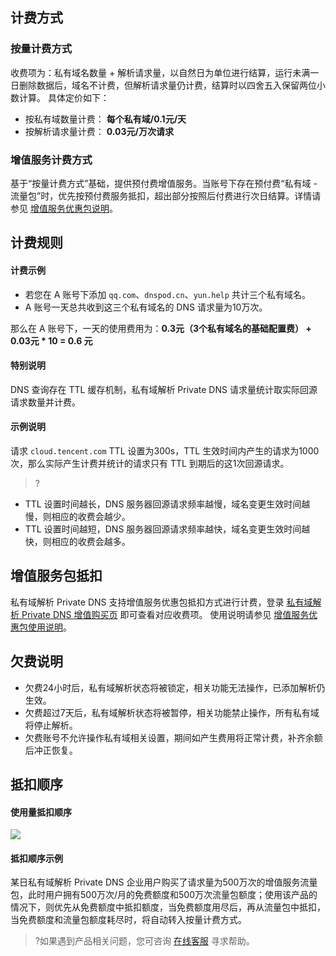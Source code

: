## 计费方式
### 按量计费方式
收费项为：私有域名数量 + 解析请求量，以自然日为单位进行结算，运行未满一日删除数据后，域名不计费，但解析请求量仍计费，结算时以四舍五入保留两位小数计算。
具体定价如下：
- 按私有域数量计费： **每个私有域/0.1元/天**
- 按解析请求量计费： **0.03元/万次请求**

### 增值服务计费方式
基于“按量计费方式”基础，提供预付费增值服务。当账号下存在预付费“私有域 - 流量包”时，优先按预付费服务抵扣，超出部分按照后付费进行次日结算。详情请参见 [增值服务优惠包说明](https://cloud.tencent.com/document/product/1338/63731)。


## 计费规则

#### 计费示例
- 若您在 A 账号下添加 `qq.com`、`dnspod.cn`、`yun.help` 共计三个私有域名。
- A 账号一天总共收到这三个私有域名的 DNS 请求量为10万次。


那么在 A 账号下，一天的使用费用为：**0.3元（3个私有域名的基础配置费） + 0.03元 * 10 = 0.6 元**

#### 特别说明
DNS 查询存在 TTL 缓存机制，私有域解析 Private DNS 请求量统计取实际回源请求数量并计费。

#### 示例说明
请求 `cloud.tencent.com` TTL 设置为300s，TTL 生效时间内产生的请求为1000次，那么实际产生计费并统计的请求只有 TTL 到期后的这1次回源请求。
>?
- TTL 设置时间越长，DNS 服务器回源请求频率越慢，域名变更生效时间越慢，则相应的收费会越少。
- TTL 设置时间越短，DNS 服务器回源请求频率越快，域名变更生效时间越快，则相应的收费会越多。


## 增值服务包抵扣
私有域解析 Private DNS 支持增值服务优惠包抵扣方式进行计费，登录 [私有域解析 Private DNS 增值购买页](https://buy.cloud.tencent.com/privatedns) 即可查看对应收费项。
使用说明请参见 [增值服务优惠包使用说明](https://cloud.tencent.com/document/product/1338/63731)。


## 欠费说明
- 欠费24小时后，私有域解析状态将被锁定，相关功能无法操作，已添加解析仍生效。
- 欠费超过7天后，私有域解析状态将被暂停，相关功能禁止操作，所有私有域将停止解析。
- 欠费账号不允许操作私有域相关设置，期间如产生费用将正常计费，补齐余额后冲正恢复。



## 抵扣顺序
#### 使用量抵扣顺序
![](https://qcloudimg.tencent-cloud.cn/raw/3e1d600a000c0396c266593f658bb0e1.png)

#### 抵扣顺序示例
某日私有域解析 Private DNS 企业用户购买了请求量为500万次的增值服务流量包，此时用户拥有500万次/月的免费额度和500万次流量包额度；使用该产品的情况下，则优先从免费额度中抵扣额度，当免费额度用尽后，再从流量包中抵扣，当免费额度和流量包额度耗尽时，将自动转入按量计费方式。
>?如果遇到产品相关问题，您可咨询 [在线客服](https://cloud.tencent.com/act/event/Online_service?from=doc_379) 寻求帮助。



